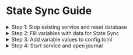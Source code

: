 # State Sync Guide

<details>

<summary>Step 1: Stop existing service and reset database</summary>

```bash
sudo systemctl stop umeed
umeed tendermint unsafe-reset-all --keep-addr-book
```

</details>

<details>

<summary>Step 2: Fill variables with data for State Sync</summary>

```bash
RPC="https://umee-rpc.anyvalid.com:443"
RECENT_HEIGHT=$(curl -s $RPC/block | jq -r .result.block.header.height)
TRUST_HEIGHT=$((RECENT_HEIGHT - 500))
TRUST_HASH=$(curl -s "$RPC/block?height=$TRUST_HEIGHT" | jq -r .result.block_id.hash)
PEER="3c33623e0da8085a769b5aabd55d7f436e889018@5.9.87.205:26656"
```

</details>

<details>

<summary>Step 3: Add variable values to config.toml</summary>

```bash
sed -i.bak -E "s|^(enable[[:space:]]+=[[:space:]]+).*$|\1true| ; \
s|^(rpc_servers[[:space:]]+=[[:space:]]+).*$|\1\"$RPC,$RPC\"| ; \
s|^(trust_height[[:space:]]+=[[:space:]]+).*$|\1$TRUST_HEIGHT| ; \
s|^(trust_hash[[:space:]]+=[[:space:]]+).*$|\1\"$TRUST_HASH\"|" $HOME/.umee/config/config.toml
sed -i.bak -e "s/^persistent_peers *=.*/persistent_peers = \"$PEER\"/" $HOME/.umee/config/config.toml
```

</details>

<details>

<summary>Step 4: Start service and open journal</summary>

```bash
sudo systemctl restart umeed
sudo journalctl -u umeed -f -o cat
```

</details>
